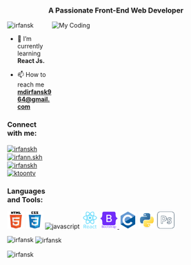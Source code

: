 
<h3 align="center">A Passionate Front-End Web Developer</h3>

<img align="right" src="https://t3.ftcdn.net/jpg/02/80/19/82/360_F_280198257_TgHHOEvO0fshHk1gfokRLMJPQQLUFyRY.jpg" alt="My Coding " width="400" height="400" >

<p align="left"> <img src="https://komarev.com/ghpvc/?username=irfansk&label=Profile%20views&color=0e75b6&style=flat" alt="irfansk" /> </p>

- 🌱 I’m currently learning **React Js.**

- 📫 How to reach me **mdirfansk964@gmail.com**

<h3 align="left">Connect with me:</h3>
<p align="left">
<a href="https://linkedin.com/in/irfanskh" target="blank"><img align="center" src="https://raw.githubusercontent.com/rahuldkjain/github-profile-readme-generator/master/src/images/icons/Social/linked-in-alt.svg" alt="irfanskh" height="30" width="40" /></a>
<a href="https://fb.com/irfann.skh" target="blank"><img align="center" src="https://raw.githubusercontent.com/rahuldkjain/github-profile-readme-generator/master/src/images/icons/Social/facebook.svg" alt="irfann.skh" height="30" width="40" /></a>
<a href="https://instagram.com/irfanskh" target="blank"><img align="center" src="https://raw.githubusercontent.com/rahuldkjain/github-profile-readme-generator/master/src/images/icons/Social/instagram.svg" alt="irfanskh" height="30" width="40" /></a>
<a href="https://www.youtube.com/c/ktoontv" target="blank"><img align="center" src="https://raw.githubusercontent.com/rahuldkjain/github-profile-readme-generator/master/src/images/icons/Social/youtube.svg" alt="ktoontv" height="30" width="40" /></a>
</p>

<h3 align="left">Languages and Tools:</h3>
<p align="left"> <a target="_blank" rel="noreferrer"> <img src="https://raw.githubusercontent.com/devicons/devicon/master/icons/html5/html5-original-wordmark.svg" alt="html5" width="40" height="40"/> </a> <a  target="_blank" rel="noreferrer"> <img src="https://raw.githubusercontent.com/devicons/devicon/master/icons/css3/css3-original-wordmark.svg" alt="css3" width="40" height="40"/> </a> <a  target="_blank" rel="noreferrer"> <img alt="javascript" width="40" height="40"/><a target="_blank" rel="noreferrer"> <img src="https://raw.githubusercontent.com/devicons/devicon/master/icons/react/react-original-wordmark.svg" alt="react" width="40" height="40"/> </a> </a> <a href="https://getbootstrap.com" target="_blank" rel="noreferrer"> <img src="https://raw.githubusercontent.com/devicons/devicon/master/icons/bootstrap/bootstrap-plain-wordmark.svg" alt="bootstrap" width="40" height="40"/> </a> <a target="_blank" rel="noreferrer"> <img src="https://raw.githubusercontent.com/devicons/devicon/master/icons/c/c-original.svg" alt="c" width="40" height="40"/> </a> <a target="_blank" rel="noreferrer"> <img src="https://raw.githubusercontent.com/devicons/devicon/master/icons/python/python-original.svg" alt="python" width="40" height="40"/> </a> <a target="_blank" rel="noreferrer"> <img src="https://raw.githubusercontent.com/devicons/devicon/master/icons/photoshop/photoshop-line.svg" alt="photoshop" width="40" height="40"/> </a> </p>

<p><img align="left" src="https://github-readme-stats.vercel.app/api/top-langs?username=irfansk&show_icons=true&locale=en&layout=compact" alt="irfansk" /></p>

<p>&nbsp;<img align="center" src="https://github-readme-stats.vercel.app/api?username=irfansk&show_icons=true&locale=en" alt="irfansk" /></p>

<p><img align="center" src="https://github-readme-streak-stats.herokuapp.com/?user=irfansk&" alt="irfansk" /></p>
